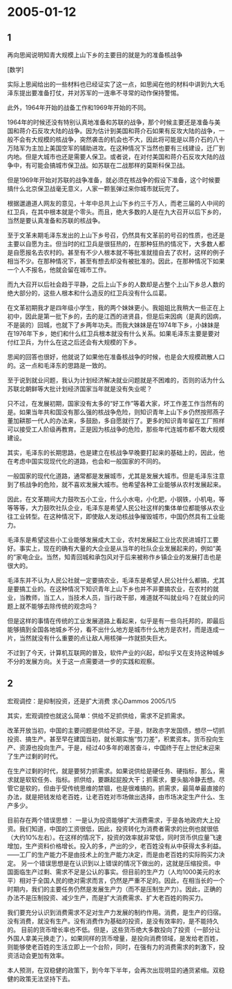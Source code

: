 # 2005-01-12

## 1

再向思闻说明知青大规模上山下乡的主要目的就是为的准备核战争 

[数学]

实际上思闻给出的一些材料也已经证实了这一点，如思闻在他的材料中讲到九大毛泽东提出要准备打仗，并对苏军的一连串不寻常的动作保持警惕。 

此外，1964年开始的战备工作和1969年开始的不同。 

1964年的时候还没有特别认真地准备和苏联的战争，那个时候主要还是准备与美国和蒋介石反攻大陆的战争。因为估计到美国和蒋介石如果有反攻大陆的战争，一般不会有大规模的核战争，突然袭击的机会也不大，因此将可能是以蒋介石的八十万陆军为主加上美国空军的辅助进攻。在这种情况下当然也要有三线建设，迁厂到内地。但是大城市也还是需要人保卫。或者说，在对付美国和蒋介石反攻大陆的战争中，有可能会搞城市保卫战。如苏联在二战那样的莫斯科保卫战。 

但是1969年开始对苏联的战争准备，就必须在核战争的假设下准备，这个时候要搞什么北京保卫战毫无意义，人家一颗氢弹过来你城市就玩完了。 

根据邋遢道人网友的意见，十年中总共上山下乡约三千万人，而老三届的人中间的红卫兵，在其中根本就是个零头。而且，绝大多数的人是在九大召开以后下乡的，当然是要认真准备和苏联的核战争。 

至于文革未期毛泽东发出的上山下乡号召，仍然具有文革前的号召的性质，也还是主要以自愿为主。但当时的红卫兵是很狂热的，在那种狂热的情况下，大多数人都是自愿报名去农村的。甚至有不少人根本就不等批准就擅自去了农村，这样的例子相当不少。在那种情况下，甚至有想去却没有被批准的。因此，在那种情况下如果一个人不报名，他就会留在城市工作。 

而九大召开以后社会趋于平静，之后上山下乡的人数却是占整个上山下乡总人数的绝大部分的，这些人根本和什么造反的红卫兵没有什么瓜葛。 

在文革初期我才是四年级小学生，我的两个妹妹更小。我姐姐比我稍大一些正在上初中，因此是第一批下乡的，去的是江西的进贤县，但是后来因病（是真的因病，不是装的）回城，也就下了乡两年功夫。而我大妹妹是在1974年下乡，小妹妹是在1976年下乡，她们和什么红卫兵根本就没有什么关系。如果毛泽东主要是要对付红卫兵，为什么在这之后还会有大规模的下乡。 

思闻的回答也很好，他就说了如果他在准备核战争的时候，也是会大规模疏散人口的。这一点和毛泽东的思路是一致的。 

至于说到就业问题，我认为计划经济解决就业问题就是不困难的，否则的话为什么苏联北朝鲜等大批计划经济国家当年就是没有失业呢？ 

只不过，在发展初期，国家没有太多的“好工作”等着大家，坏工作差工作当然有的是。如果当年共和国没有那么强的核战争危险，则知识青年上山下乡仍然按邢燕子董加耕那一代人的办法来，多鼓励，多自愿就行了。更多的知识青年留在工厂照样可以接受工人阶级再教育。正是因为核战争的危险，那些年代连城市都不敢大规模建设。 

其实，毛泽东的长期思路，也是建立在核战争早晚要打起来的基础上的，因此，他在考虑中国实现现代化的道路，也会和一般国家的不同的。 

一般国家的现代化道路，通常都是发展城市，尤其是发展大城市。但是毛泽东注意到了核战争的危险，就不喜欢发展大城市。他希望各种工业能够从农村发展起来。 

因此，在文革期间大力鼓吹五小工业，什么小水电，小化肥，小钢铁，小机电，等等等等，大力鼓吹社队企业，毛泽东是希望人民公社这样的集体单位都能够从农业往工业转型。在这种情况下，即使敌人发动核战争摧毁城市，中国仍然具有工业能力。 

毛泽东是希望这些小工业能够发展成大工业，农村发展起工业比农民进城打工要好。事实上，现在的确有大量的大企业是从当年的社队企业发展起来的，例如“美的”家电企业。当然，知青回城和承包风对于后来被称作乡镇企业的发展打击也是很大的。 

毛泽东并不认为人民公社就一定要搞农业，毛泽东是希望人民公社什么都搞，尤其是要搞工业的。在这种情况下知识青年上山下乡也并不非要搞农业，在农村的就业，当教师，当工人，当技术人员，当行政干部，难道就不叫就业吗？在就业的问题上就不能够去除传统的观念吗？ 

但是这样的事情在传统的工业发展道路上看起来，似乎是有一些乌托邦的，即最后能够搞到全国各地城乡不分，看不出什么地方是城市什么地方是农村，而是连成一片，当然就没有什么重要的点让敌人用核弹一炸就损失巨大。 

不过到了今天，计算机互联网的普及，软件产业的兴起，却似乎又在支持这种城乡不分的发展方向。关于这一点需要进一步的实践和观察。 




## 2

宏观调控：是抑制投资，还是扩大消费  求心Dammos 2005/1/5 

其实，宏观调控也就这么简单：供给不足抓供给，需求不足抓需求。 

改革开放当初，中国的主要问题是供给不足。于是，财政赤字发国债，想尽一切抓投资、搞生产。甚至早在建国当初，就长期实施“剪刀差”，积累资本。货币投向生产、资源也投向生产。于是，经过40多年的艰苦奋斗，中国终于在上世纪末迎来了生产过剩的时代。 

在生产过剩的时代，就是要努力抓需求。如果说供给是硬任务、硬指标，那么，需求就是软软任务、指标。抓供给，要蹶起屁股大干；抓需求，要头脑冷静去想。尽管它是软的，但由于受传统思维的禁锢，也是很难搞的。抓需求，最简单最直接的办法，就是把钱发给老百姓，让老百姓对市场做出选择，由市场决定生产什么、生产多少。 

目前存在两个错误思想：  一是认为投资能够扩大消费需求，于是各地政府大上投资。我们知道，中国的工资很低，因此，投资转化为消费者需求的比例也就很低（大约10%左右）。在这样的情况下，投资的效率就非常低，同时货币供应量飞速增加，生产资料价格增长。投入的多，产出的少，老百姓没有从中获得太多利益。――工厂的生产能力不是由技术上的生产能力决定，而是由老百姓的实际购买力决定。  另一个错误思想是在认识到以上错误的情况下做出的，这就是压缩投资。中国面临生产过剩、需求不足是公认的事实。但目前的生产力（人均1000美元的水平）相对于全国人民的绝对需求而言，仍然是严重不足的。因此，在相当长的一个时期内，我们的主要任务仍然是发展生产力（而不是压制生产力）。因此，正确的办法不是压制投资、减少生产，而是扩大消费需求、扩大老百姓的购买力。 

我们要充分认识到消费需求不足对生产力发展的制约作用。消费，是生产的归宿。没有消费，就没有生产。没有消费作为基础的投资，是没有效率的，是不能持久的。  目前的货币增长率也不低。但是，这些货币绝大多数投向了投资（一部分让外国人拿美元换走了）。如果同样的货币增量，是投向消费领域，是发给老百姓，则能够使老百姓的生活立即上一个台阶，同时，在强有力的消费需求的刺激下，投资活动会更加有效率。 

本人预测，在双稳健的政策下，到今年下半年，会再次出现明显的通货紧缩。双稳健的政策无法坚持下去。 




